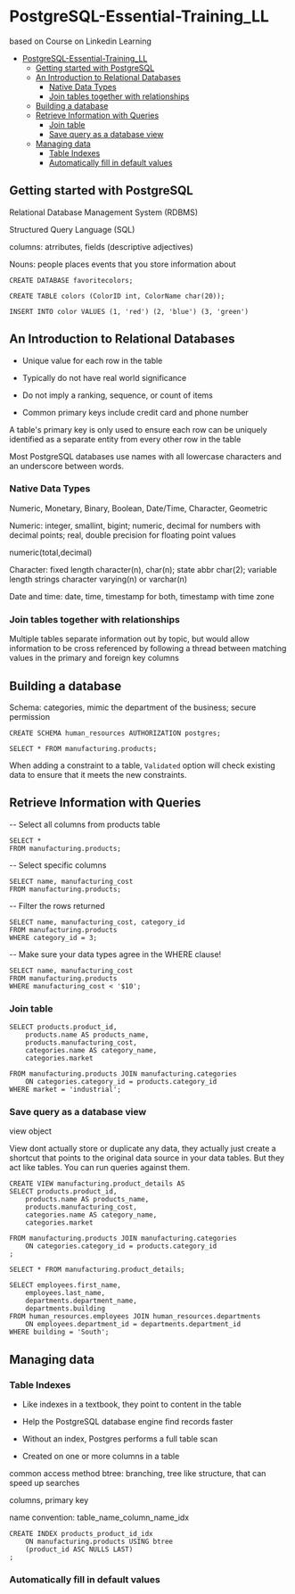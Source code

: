 # PostgreSQL-Essential-Training_LL

based on Course on Linkedin Learning

- [PostgreSQL-Essential-Training_LL](#postgresql-essential-training_ll)
  - [Getting started with PostgreSQL](#getting-started-with-postgresql)
  - [An Introduction to Relational Databases](#an-introduction-to-relational-databases)
    - [Native Data Types](#native-data-types)
    - [Join tables together with relationships](#join-tables-together-with-relationships)
  - [Building a database](#building-a-database)
  - [Retrieve Information with Queries](#retrieve-information-with-queries)
    - [Join table](#join-table)
    - [Save query as a database view](#save-query-as-a-database-view)
  - [Managing data](#managing-data)
    - [Table Indexes](#table-indexes)
    - [Automatically fill in default values](#automatically-fill-in-default-values)


## Getting started with PostgreSQL

Relational Database Management System (RDBMS)

Structured Query Language (SQL)

columns: atrributes, fields (descriptive adjectives)

Nouns: people places events that you store information about

`CREATE DATABASE favoritecolors;`

`CREATE TABLE colors (ColorID int, ColorName char(20));`

`INSERT INTO color VALUES (1, 'red') (2, 'blue') (3, 'green')`

## An Introduction to Relational Databases

* Unique value for each row in the table 

* Typically do not have real world significance

* Do not imply a ranking, sequence, or count of items

* Common primary keys include credit card and phone number

A table's primary key is only used to ensure each row can be uniquely identified as a separate entity from every other row in the table

Most PostgreSQL databases use names with all lowercase characters and an underscore between words.

### Native Data Types 

Numeric, Monetary, Binary, Boolean, Date/Time, Character, Geometric

Numeric: integer, smallint, bigint; numeric, decimal for numbers with decimal points; real, double precision for floating point values

numeric(total,decimal)

Character: fixed length character(n), char(n); state abbr char(2); variable length strings character varying(n) or varchar(n)

Date and time: date, time, timestamp for both, timestamp with time zone

### Join tables together with relationships

Multiple tables separate information out by topic, but would allow information to be cross referenced by following a thread between matching values in the primary and foreign key columns 


## Building a database

Schema: categories, mimic the department of the business; secure permission


`CREATE SCHEMA human_resources AUTHORIZATION postgres;`

`SELECT * FROM manufacturing.products;`

When adding a constraint to a table, `Validated` option will check existing data to ensure that it meets the new constraints.

## Retrieve Information with Queries

-- Select all columns from products table

```
SELECT *
FROM manufacturing.products;
```

-- Select specific columns

```
SELECT name, manufacturing_cost
FROM manufacturing.products;
```

-- Filter the rows returned

```
SELECT name, manufacturing_cost, category_id
FROM manufacturing.products
WHERE category_id = 3;
```

-- Make sure your data types agree in the WHERE clause!

```
SELECT name, manufacturing_cost
FROM manufacturing.products
WHERE manufacturing_cost < '$10';
```


### Join table

```
SELECT products.product_id,
	products.name AS products_name,
	products.manufacturing_cost,
	categories.name AS category_name,
	categories.market
	
FROM manufacturing.products JOIN manufacturing.categories 
	ON categories.category_id = products.category_id
WHERE market = 'industrial';
```

### Save query as a database view

view object


View dont actually store or duplicate any data, they actually just create a shortcut that points to the original data source in your data tables. But they act like tables. You can run queries against them.

```
CREATE VIEW manufacturing.product_details AS
SELECT products.product_id,
	products.name AS products_name,
	products.manufacturing_cost,
	categories.name AS category_name,
	categories.market
	
FROM manufacturing.products JOIN manufacturing.categories 
	ON categories.category_id = products.category_id
;
```

`SELECT * FROM manufacturing.product_details;`

```
SELECT employees.first_name,
	employees.last_name,
	departments.department_name,
	departments.building
FROM human_resources.employees JOIN human_resources.departments
	ON employees.department_id = departments.department_id
WHERE building = 'South';
```

## Managing data

### Table Indexes

* Like indexes in a textbook, they point to content in the table

* Help the PostgreSQL database engine find records faster

* Without an index, Postgres performs a full table scan

* Created on one or more columns in a table

common access method btree: branching, tree like structure, that can speed up searches

columns, primary key

name convention: table_name_column_name_idx

```
CREATE INDEX products_product_id_idx
    ON manufacturing.products USING btree
    (product_id ASC NULLS LAST)
;
```

### Automatically fill in default values

